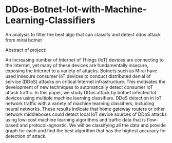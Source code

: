 # DDos-Botnet-Iot-with-Machine-Learning-Classifiers
An analysis to filter the best algo that can classify and detect ddos attack from mirai botnet

Abstract of project: 

An increasing number of Internet of Things (IoT) devices are connecting to the Internet, yet many of these devices are fundamentally insecure, exposing the Internet to a variety of attacks.
Botnets such as Mirai have used insecure consumer IoT devices to conduct distributed denial of service (DDoS) attacks on critical Internet infrastructure. This motivates the development of new techniques to automatically detect consumer IoT attack traffic. In this paper, we study DDos attack by botnet infected Iot devices using multiple machine learning classifiers.
DDoS detection in IoT network traffic with a variety of machine learning classifiers, including neural networks. These results indicate that home gateway routers or other network middleboxes could detect local IoT device sources of DDoS attacks using low-cost machine learning algorithms and traffic data that is flow-based and protocol-agnostic. We will be classifying all the data and provide graph for each and find the best algorithm that has the highest accuracy for detection of attack.
